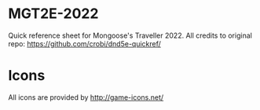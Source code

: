 MGT2E-2022
==============

Quick reference sheet for Mongoose's Traveller 2022. All credits to original repo: https://github.com/crobi/dnd5e-quickref/


Icons
==============

All icons are provided by http://game-icons.net/
